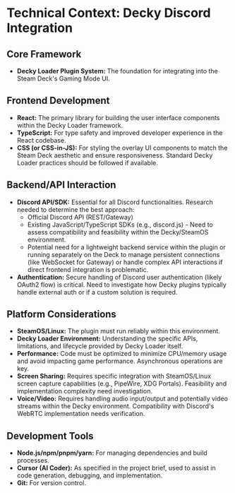 # Technical Context: Decky Discord Integration

## Core Framework
-   **Decky Loader Plugin System:** The foundation for integrating into the Steam Deck's Gaming Mode UI.

## Frontend Development
-   **React:** The primary library for building the user interface components within the Decky Loader framework.
-   **TypeScript:** For type safety and improved developer experience in the React codebase.
-   **CSS (or CSS-in-JS):** For styling the overlay UI components to match the Steam Deck aesthetic and ensure responsiveness. Standard Decky Loader practices should be followed if available.

## Backend/API Interaction
-   **Discord API/SDK:** Essential for all Discord functionalities. Research needed to determine the best approach:
    -   Official Discord API (REST/Gateway)
    -   Existing JavaScript/TypeScript SDKs (e.g., discord.js) - Need to assess compatibility and feasibility within the Decky/SteamOS environment.
    -   Potential need for a lightweight backend service within the plugin or running separately on the Deck to manage persistent connections (like WebSocket for Gateway) or handle complex API interactions if direct frontend integration is problematic.
-   **Authentication:** Secure handling of Discord user authentication (likely OAuth2 flow) is critical. Need to investigate how Decky plugins typically handle external auth or if a custom solution is required.

## Platform Considerations
-   **SteamOS/Linux:** The plugin must run reliably within this environment.
-   **Decky Loader Environment:** Understanding the specific APIs, limitations, and lifecycle provided by Decky Loader itself.
-   **Performance:** Code must be optimized to minimize CPU/memory usage and avoid impacting game performance. Asynchronous operations are key.
-   **Screen Sharing:** Requires specific integration with SteamOS/Linux screen capture capabilities (e.g., PipeWire, XDG Portals). Feasibility and implementation complexity need investigation.
-   **Voice/Video:** Requires handling audio input/output and potentially video streams within the Decky environment. Compatibility with Discord's WebRTC implementation needs verification.

## Development Tools
-   **Node.js/npm/pnpm/yarn:** For managing dependencies and build processes.
-   **Cursor (AI Coder):** As specified in the project brief, used to assist in code generation, debugging, and implementation.
-   **Git:** For version control.
